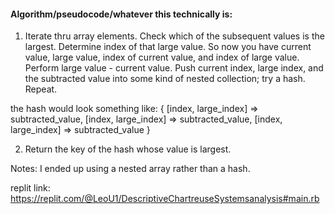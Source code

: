 #### Algorithm/pseudocode/whatever this technically is:


1) Iterate thru array elements. Check which of the subsequent values is the largest. Determine index of that large value. So now you have current value, large value, index of current value, and index of large value. Perform large value - current value. Push current index, large index, and the subtracted value into some kind of nested collection; try a hash. Repeat.

the hash would look something like:
{
[index, large_index] => subtracted_value,
[index, large_index] => subtracted_value,
[index, large_index] => subtracted_value
}

2) Return the key of the hash whose value is largest.

Notes: I ended up using a nested array rather than a hash.

replit link: https://replit.com/@LeoU1/DescriptiveChartreuseSystemsanalysis#main.rb
